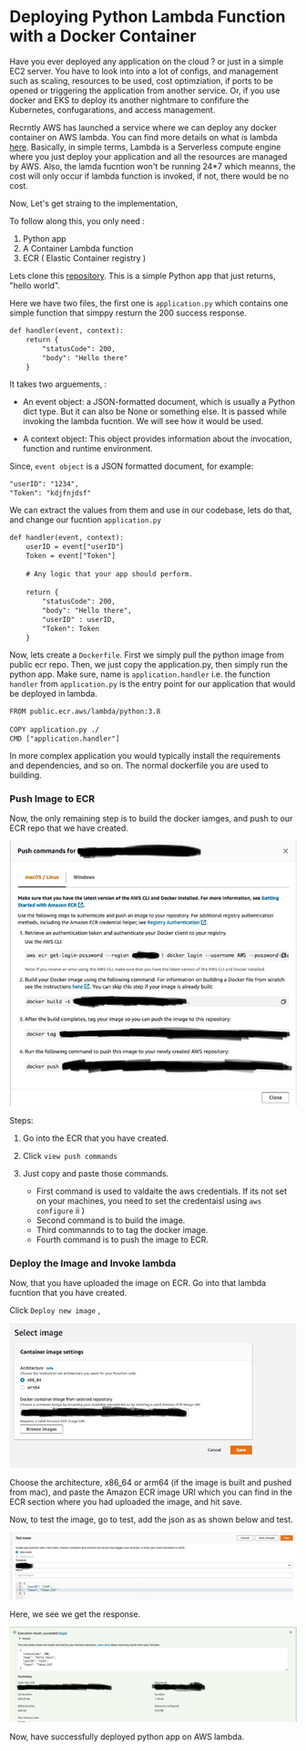 # Deploying Python Lambda Function with a Docker Container 

Have you ever deployed any application on the cloud ? or just in a simple EC2 server. You have to look into into a lot of configs, and management such as scaling, resources to be used, cost optimziation, if ports to be opened or triggering the application from another service. Or, if you  use docker and EKS to deploy its another nightmare to confifure the Kubernetes, confugarations, and access management. 

Recrntly AWS has launched a service where we can deploy any docker container on AWS lambda. You can find more details on what is lambda [here](https://aws.amazon.com/lambda/). Basically, in simple terms, Lambda is a Serverless compute engine where you just deploy your application and all the resources are managed by AWS. Also, the lamda fucntion won't be running 24*7 which meanns, the cost will only occur if lambda function is invoked, if not, there would be no cost. 

Now, Let's get straing to the implementation,

To follow along this, you only need :

1. Python app
2. A Container Lambda function
3. ECR ( Elastic Container registry )


Lets clone this [repository](https://github.com/prajinkhadka/aws-lambda-deploy-container-python). This is  a simple Python app that just returns, "hello world".

Here we have two files, the first one is ```application.py``` which contains one simple function that simppy resturn the 200 success response. 

```
def handler(event, context):
    return {
        "statusCode": 200,
        "body": "Hello there"
    }

```
It takes two arguements, :

- An event object: a JSON-formatted document, which is usually a Python dict type. But it can also be None or something else. It is passed while invoking the lambda fucntion. We will see how it would be used.

- A context object: This object provides information about the invocation, function and runtime environment.


Since, ```event object``` is  a JSON formatted document, for example:

```
"userID": "1234",
"Token": "kdjfnjdsf"
```

We can extract the values from them and use in our codebase, lets do that, and change our fucntion ```application.py```


```
def handler(event, context):
    userID = event["userID"]
    Token = event["Token"]

    # Any logic that your app should perform.

    return {
        "statusCode": 200,
        "body": "Hello there",
        "userID" : userID,
        "Token": Token
    }

```

Now, lets create a ```Dockerfile```. First we simply pull the python image from public ecr repo. Then, we just copy the application.py, then simply run the python app.  Make sure, name is ```application.handler``` i.e. the function ```handler``` from ```application.py``` is the entry point for our application that would be deployed in lambda.

```
FROM public.ecr.aws/lambda/python:3.8

COPY application.py ./ 
CMD ["application.handler"]

```

In more complex application you would typically install the requirements and dependencies, and so on. The normal dockerfile you are used to building.


### Push Image to ECR 

Now, the only remaining step is to build the docker iamges, and push to our ECR repo that we have created.


![](https://raw.githubusercontent.com/prajinkhadka/aws-lambda-deploy-container-python/main/Image%2017-12-2021%20at%2009.15%202.jpg) 
 

Steps:
1. Go into the ECR that you have created.
2. Click ```view push commands``` 
3. Just copy and paste those commands. 

    - First command is used to valdaite the aws credentials. If its not set on your machines, you need  to set the credentaisl using ```aws configure```
    ii ) 
    - Second command is to build the image. 
    - Third commannds to to tag the docker image.
    - Fourth command is to push the image to ECR.


### Deploy the Image and Invoke lambda 

Now, that you have uploaded the image on ECR. Go into that lambda fucntion that you have created.


Click ```Deploy new image``` , 

![](https://raw.githubusercontent.com/prajinkhadka/aws-lambda-deploy-container-python/main/Image%2017-12-2021%20at%2008.57.jpg) 
 
Choose the architecture, x86_64 or arm64 (if the image is built and pushed from mac), and paste the Amazon ECR image URI which you can find in the ECR section where you had uploaded the image, and hit save. 

Now, to test the image, go to test, add the json as as shown below and test. 

![](https://raw.githubusercontent.com/prajinkhadka/aws-lambda-deploy-container-python/main/Image%2017-12-2021%20at%2009.03.jpg) 

Here, we see we get the response. 

![](https://raw.githubusercontent.com/prajinkhadka/aws-lambda-deploy-container-python/main/Image%2017-12-2021%20at%2009.04.jpg
)

Now, have successfully deployed python app on AWS lambda.